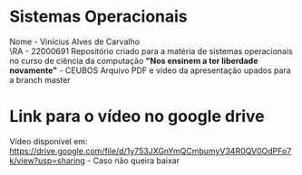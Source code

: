 # Sistemas Operacionais
Nome - Vinícius Alves de Carvalho \
\RA - 22000691
Repositório criado para a matéria de sistemas operacionais no curso de ciência da computação 
**"Nos ensinem a ter liberdade novamente"** - CEUBOS 
Arquivo PDF e vídeo da apresentação upados para a branch master 
# Link para o vídeo no google drive
Vídeo disponível em: https://drive.google.com/file/d/1y753JXGnYmQCmbumyV34R0QV0OdPFo7k/view?usp=sharing - Caso não queira baixar 
